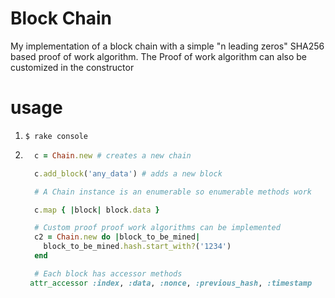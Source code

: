 # Block Chain
My implementation of a block chain with a simple "n leading zeros" SHA256 based proof of work algorithm.
The Proof of work algorithm can also be customized in the constructor


# usage

1. `$ rake console`

2. ```ruby
     c = Chain.new # creates a new chain

     c.add_block('any_data') # adds a new block

     # A Chain instance is an enumerable so enumerable methods work

     c.map { |block| block.data }

     # Custom proof proof work algorithms can be implemented
     c2 = Chain.new do |block_to_be_mined|
       block_to_be_mined.hash.start_with?('1234')
     end

     # Each block has accessor methods
    attr_accessor :index, :data, :nonce, :previous_hash, :timestamp

   ```
